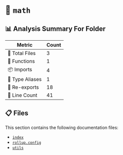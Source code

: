 # 📁 `math`

## 📊 Analysis Summary For Folder

| Metric | Count |
|--------|-------|
| 📁 Total Files | 3 |
| 🔧 Functions | 1 |
| 📦 Imports | 4 |
| 📑 Type Aliases | 1 |
| 🔄 Re-exports | 18 |
| 🔢 Line Count | 41 |


## 📋 Files

This section contains the following documentation files:

- [`index`](./index.md)
- [`rollup.config`](./rollup.config.md)
- [`utils`](./utils.md)